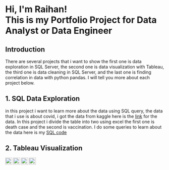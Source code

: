 <h1>Hi, I'm Raihan! <br/>This is my Portfolio Project for Data Analyst or Data Engineer</h1>

<h2>Introduction</h2>

There are several projects that i want to show the first one is data exploration in SQL Server, the second one is data visualization with Tableau, the third one is data cleaning in SQL Server, and the last one is finding correlation in data with python pandas. I will tell you more about each project below.

<h2>1. SQL Data Exploration</h2>

in this project i want to learn more about the data using SQL query, the data that i use is about covid, i got the data from kaggle here is the <a href="https://ourworldindata.org/covid-deaths">link</a> for the data. In this project i divide the table into two using excel the first one is death case and the second is vaccination. I do some queries to learn about the data here is my <a href="https://github.com/Raihanp02/DataAnalysis-Project/blob/main/SQLQuery1.sql">SQL code</a>

<h2>2. Tableau Visualization</h2>

[<img align="left" alt="JoshMadakor | YouTube" width="22px" src="https://cdn.jsdelivr.net/npm/simple-icons@v3/icons/youtube.svg" />][youtube]
[<img align="left" alt="JoshMadakor | Twitter" width="22px" src="https://cdn.jsdelivr.net/npm/simple-icons@v3/icons/twitter.svg" />][twitter]
[<img align="left" alt="JoshMadakor | LinkedIn" width="22px" src="https://cdn.jsdelivr.net/npm/simple-icons@v3/icons/linkedin.svg" />][linkedin]
[<img align="left" alt="JoshMadakor | Instagram" width="22px" src="https://cdn.jsdelivr.net/npm/simple-icons@v3/icons/instagram.svg" />][instagram]

[twitter]: https://twitter.com/joshmadakor
[youtube]: https://www.youtube.com/c/joshmadakor
[instagram]: https://www.instagram.com/joshmadakor/
[linkedin]: https://linkedin.com/in/joshm
